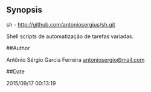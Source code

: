 ## Synopsis

sh - http://github.com/antoniosergius/sh.git

Shell scripts de automatização de tarefas variadas.

##Author

Antônio Sérgio Garcia Ferreira <antoniosergio@mail.com>

##Date

2015/09/17 00:13:19

